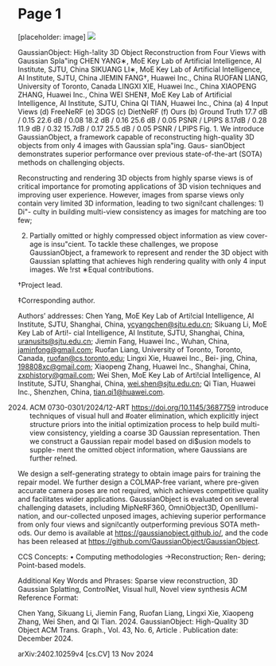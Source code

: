 # Page 1

[placeholder: image]
![](/Users/wukunhuan/.local/bin/EXTRACT_PDF_DATA/images/326bbc74999734fc6322d01c4b7a24ea.png)

GaussianObject: High-!ality 3D Object Reconstruction from Four Views with Gaussian Spla"ing CHEN YANG∗, MoE Key Lab of Artificial Intelligence, AI Institute, SJTU, China SIKUANG LI∗, MoE Key Lab of Artificial Intelligence, AI Institute, SJTU, China JIEMIN FANG†, Huawei Inc., China RUOFAN LIANG, University of Toronto, Canada LINGXI XIE, Huawei Inc., China XIAOPENG ZHANG, Huawei Inc., China WEI SHEN‡, MoE Key Lab of Artificial Intelligence, AI Institute, SJTU, China QI TIAN, Huawei Inc., China (a) 4 Input Views (d) FreeNeRF (e) 3DGS (c) DietNeRF (f) Ours (b) Ground Truth 17.7 dB / 0.15 22.6 dB / 0.08 18.2 dB / 0.16 25.6 dB / 0.05 PSNR   / LPIPS 8.17dB / 0.28 11.9 dB / 0.32 15.7dB / 0.17 25.5 dB / 0.05 PSNR   / LPIPS Fig. 1. We introduce GaussianObject, a framework capable of reconstructing high-quality 3D objects from only 4 images with Gaussian spla"ing. Gaus- sianObject demonstrates superior performance over previous state-of-the-art (SOTA) methods on challenging objects.

Reconstructing and rendering 3D objects from highly sparse views is of critical importance for promoting applications of 3D vision techniques and improving user experience. However, images from sparse views only contain very limited 3D information, leading to two signi!cant challenges: 1) Di"- culty in building multi-view consistency as images for matching are too few;

2) Partially omitted or highly compressed object information as view cover- age is insu"cient. To tackle these challenges, we propose GaussianObject, a framework to represent and render the 3D object with Gaussian splatting that achieves high rendering quality with only 4 input images. We !rst ∗Equal contributions.

†Project lead.

‡Corresponding author.

Authors’ addresses: Chen Yang, MoE Key Lab of Arti!cial Intelligence, AI Institute, SJTU, Shanghai, China, ycyangchen@sjtu.edu.cn; Sikuang Li, MoE Key Lab of Arti!- cial Intelligence, AI Institute, SJTU, Shanghai, China, uranusits@sjtu.edu.cn; Jiemin Fang, Huawei Inc., Wuhan, China, jaminfong@gmail.com; Ruofan Liang, University of Toronto, Toronto, Canada, ruofan@cs.toronto.edu; Lingxi Xie, Huawei Inc., Bei- jing, China, 198808xc@gmail.com; Xiaopeng Zhang, Huawei Inc., Shanghai, China, zxphistory@gmail.com; Wei Shen, MoE Key Lab of Arti!cial Intelligence, AI Institute, SJTU, Shanghai, China, wei.shen@sjtu.edu.cn; Qi Tian, Huawei Inc., Shenzhen, China, tian.qi1@huawei.com.

2024. ACM 0730-0301/2024/12-ART https://doi.org/10.1145/3687759 introduce techniques of visual hull and #oater elimination, which explicitly inject structure priors into the initial optimization process to help build multi-view consistency, yielding a coarse 3D Gaussian representation. Then we construct a Gaussian repair model based on di$usion models to supple- ment the omitted object information, where Gaussians are further re!ned.

We design a self-generating strategy to obtain image pairs for training the repair model. We further design a COLMAP-free variant, where pre-given accurate camera poses are not required, which achieves competitive quality and facilitates wider applications. GaussianObject is evaluated on several challenging datasets, including MipNeRF360, OmniObject3D, OpenIllumi- nation, and our-collected unposed images, achieving superior performance from only four views and signi!cantly outperforming previous SOTA meth- ods. Our demo is available at https://gaussianobject.github.io/, and the code has been released at https://github.com/GaussianObject/GaussianObject.

CCS Concepts: • Computing methodologies →Reconstruction; Ren- dering; Point-based models.

Additional Key Words and Phrases: Sparse view reconstruction, 3D Gaussian Splatting, ControlNet, Visual hull, Novel view synthesis ACM Reference Format:

Chen Yang, Sikuang Li, Jiemin Fang, Ruofan Liang, Lingxi Xie, Xiaopeng Zhang, Wei Shen, and Qi Tian. 2024. GaussianObject: High-Quality 3D Object ACM Trans. Graph., Vol. 43, No. 6, Article . Publication date: December 2024.

arXiv:2402.10259v4  [cs.CV]  13 Nov 2024


